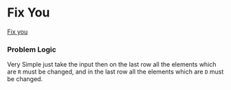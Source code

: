 # Fix You
[Fix you](https://codeforces.com/problemset/problem/1391/B)

### Problem Logic
Very Simple just take the input then on the last row all the elements which are `R` must be changed, and in the last row all the elements which are `D` must be changed.